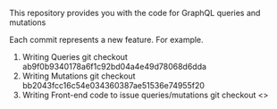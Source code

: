 This repository provides you with the code for GraphQL queries and mutations

Each commit represents a new feature. 
For example.
1) Writing Queries
git checkout ab9f0b9340178a6f1c92bd04a4e49d78068d6dda
2) Writing Mutations
git checkout bb2043fcc16c54e034360387ae51536e74955f20
3) Writing Front-end code to issue queries/mutations
git checkout <>
